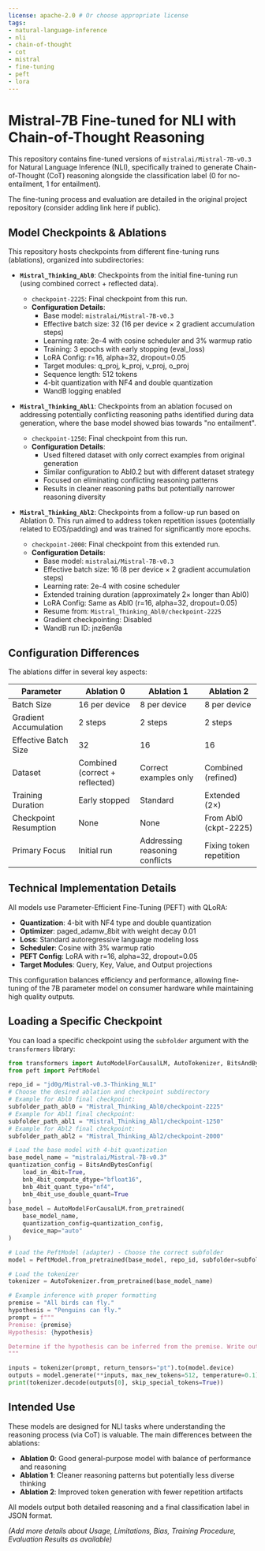```yaml
---
license: apache-2.0 # Or choose appropriate license
tags:
- natural-language-inference
- nli
- chain-of-thought
- cot
- mistral
- fine-tuning
- peft
- lora
---
```


# Mistral-7B Fine-tuned for NLI with Chain-of-Thought Reasoning

This repository contains fine-tuned versions of `mistralai/Mistral-7B-v0.3` for Natural Language Inference (NLI), specifically trained to generate Chain-of-Thought (CoT) reasoning alongside the classification label (0 for no-entailment, 1 for entailment).

The fine-tuning process and evaluation are detailed in the original project repository (consider adding link here if public).

## Model Checkpoints & Ablations

This repository hosts checkpoints from different fine-tuning runs (ablations), organized into subdirectories:

*   **`Mistral_Thinking_Abl0`**: Checkpoints from the initial fine-tuning run (using combined correct + reflected data).
    *   `checkpoint-2225`: Final checkpoint from this run.
    *   **Configuration Details**:
        * Base model: `mistralai/Mistral-7B-v0.3`
        * Effective batch size: 32 (16 per device × 2 gradient accumulation steps)
        * Learning rate: 2e-4 with cosine scheduler and 3% warmup ratio
        * Training: 3 epochs with early stopping (eval_loss)
        * LoRA Config: r=16, alpha=32, dropout=0.05
        * Target modules: q_proj, k_proj, v_proj, o_proj
        * Sequence length: 512 tokens
        * 4-bit quantization with NF4 and double quantization
        * WandB logging enabled

*   **`Mistral_Thinking_Abl1`**: Checkpoints from an ablation focused on addressing potentially conflicting reasoning paths identified during data generation, where the base model showed bias towards "no entailment".
    *   `checkpoint-1250`: Final checkpoint from this run.
    *   **Configuration Details**:
        * Used filtered dataset with only correct examples from original generation
        * Similar configuration to Abl0.2 but with different dataset strategy
        * Focused on eliminating conflicting reasoning patterns
        * Results in cleaner reasoning paths but potentially narrower reasoning diversity

*   **`Mistral_Thinking_Abl2`**: Checkpoints from a follow-up run based on Ablation 0. This run aimed to address token repetition issues (potentially related to EOS/padding) and was trained for significantly more epochs.
    *   `checkpoint-2000`: Final checkpoint from this extended run.
    *   **Configuration Details**:
        * Base model: `mistralai/Mistral-7B-v0.3`
        * Effective batch size: 16 (8 per device × 2 gradient accumulation steps)
        * Learning rate: 2e-4 with cosine scheduler
        * Extended training duration (approximately 2× longer than Abl0)
        * LoRA Config: Same as Abl0 (r=16, alpha=32, dropout=0.05)
        * Resume from: `Mistral_Thinking_Abl0/checkpoint-2225`
        * Gradient checkpointing: Disabled
        * WandB run ID: jnz6en9a

## Configuration Differences

The ablations differ in several key aspects:

| Parameter | Ablation 0 | Ablation 1 | Ablation 2 |
|-----------|--------------|--------------|------------|
| Batch Size | 16 per device | 8 per device | 8 per device |
| Gradient Accumulation | 2 steps | 2 steps | 2 steps |
| Effective Batch Size | 32 | 16 | 16 |
| Dataset | Combined (correct + reflected) | Correct examples only | Combined (refined) |
| Training Duration | Early stopped | Standard | Extended (2×) |
| Checkpoint Resumption | None | None | From Abl0 (ckpt-2225) |
| Primary Focus | Initial run | Addressing reasoning conflicts | Fixing token repetition |

## Technical Implementation Details

All models use Parameter-Efficient Fine-Tuning (PEFT) with QLoRA:

- **Quantization**: 4-bit with NF4 type and double quantization
- **Optimizer**: paged_adamw_8bit with weight decay 0.01
- **Loss**: Standard autoregressive language modeling loss
- **Scheduler**: Cosine with 3% warmup ratio
- **PEFT Config**: LoRA with r=16, alpha=32, dropout=0.05
- **Target Modules**: Query, Key, Value, and Output projections

This configuration balances efficiency and performance, allowing fine-tuning of the 7B parameter model on consumer hardware while maintaining high quality outputs.

## Loading a Specific Checkpoint

You can load a specific checkpoint using the `subfolder` argument with the `transformers` library:

```python
from transformers import AutoModelForCausalLM, AutoTokenizer, BitsAndBytesConfig
from peft import PeftModel

repo_id = "jd0g/Mistral-v0.3-Thinking_NLI"
# Choose the desired ablation and checkpoint subdirectory
# Example for Abl0 final checkpoint:
subfolder_path_abl0 = "Mistral_Thinking_Abl0/checkpoint-2225"
# Example for Abl1 final checkpoint:
subfolder_path_abl1 = "Mistral_Thinking_Abl1/checkpoint-1250"
# Example for Abl2 final checkpoint:
subfolder_path_abl2 = "Mistral_Thinking_Abl2/checkpoint-2000"

# Load the base model with 4-bit quantization
base_model_name = "mistralai/Mistral-7B-v0.3"
quantization_config = BitsAndBytesConfig(
    load_in_4bit=True,
    bnb_4bit_compute_dtype="bfloat16",
    bnb_4bit_quant_type="nf4",
    bnb_4bit_use_double_quant=True
)
base_model = AutoModelForCausalLM.from_pretrained(
    base_model_name,
    quantization_config=quantization_config,
    device_map="auto"
)

# Load the PeftModel (adapter) - Choose the correct subfolder
model = PeftModel.from_pretrained(base_model, repo_id, subfolder=subfolder_path_abl2)

# Load the tokenizer
tokenizer = AutoTokenizer.from_pretrained(base_model_name)

# Example inference with proper formatting
premise = "All birds can fly."
hypothesis = "Penguins can fly."
prompt = f"""
Premise: {premise}
Hypothesis: {hypothesis}

Determine if the hypothesis can be inferred from the premise. Write out your thought process step by step, then provide your final answer (1 for entailment, 0 for no entailment). Respond in JSON format with 'thought_process' and 'predicted_label' keys. 
"""

inputs = tokenizer(prompt, return_tensors="pt").to(model.device)
outputs = model.generate(**inputs, max_new_tokens=512, temperature=0.1)
print(tokenizer.decode(outputs[0], skip_special_tokens=True))
```

## Intended Use

These models are designed for NLI tasks where understanding the reasoning process (via CoT) is valuable. The main differences between the ablations:

- **Ablation 0**: Good general-purpose model with balance of performance and reasoning
- **Ablation 1**: Cleaner reasoning patterns but potentially less diverse thinking
- **Ablation 2**: Improved token generation with fewer repetition artifacts

All models output both detailed reasoning and a final classification label in JSON format.

*(Add more details about Usage, Limitations, Bias, Training Procedure, Evaluation Results as available)*